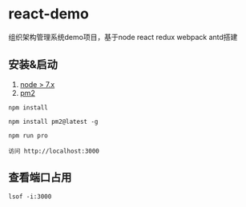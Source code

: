 # react-demo

组织架构管理系统demo项目，基于node react redux webpack antd搭建

## 安装&启动
1. [node > 7.x](https://nodejs.org/en/)
2. [pm2](http://pm2.keymetrics.io/) 
```
npm install

npm install pm2@latest -g

npm run pro 

访问 http://localhost:3000
```

## 查看端口占用
```
lsof -i:3000
```
